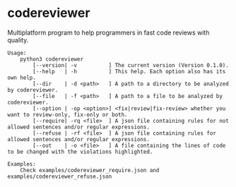 # codereviewer
Multiplatform program to help programmers in fast code reviews with quality.

    Usage:
        python3 codereviewer
            [--version| -v          ] The current version (Version 0.1.0).
            [--help   | -h          ] This help. Each option also has its own help.
            [--dir    | -d <path>   ] A path to a directory to be analyzed by codereviewer.
            [--file   | -f <path>   ] A path to a file to be analyzed by codereviewer.
            [--option | -op <option>] <fix|review|fix-review> whether you want to review-only, fix-only or both.
            [--require| -rq <file>  ] A json file containing rules for not allowed sentences and/or regular expressions.
            [--refuse | -rf <file>  ] A json file containing rules for allowed sentences and/or regular expressions.
            [--out    | -o <file>   ] A file containing the lines of code to be changed with the violations highlighted.
    
    Examples:
        Check examples/codereviewer_require.json and examples/codereviewer_refuse.json 
